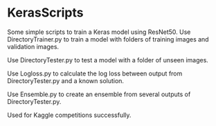 # KerasScripts
Some simple scripts to train a Keras model using ResNet50.
Use DirectoryTrainer.py to train a model with folders of training images and validation images.

Use DirectoryTester.py to test a model with a folder of unseen images.

Use Logloss.py to calculate the log loss between output from DirectoryTester.py and a known solution.

Use Ensemble.py to create an ensemble from several outputs of DirectoryTester.py.

Used for Kaggle competitions successfully.
